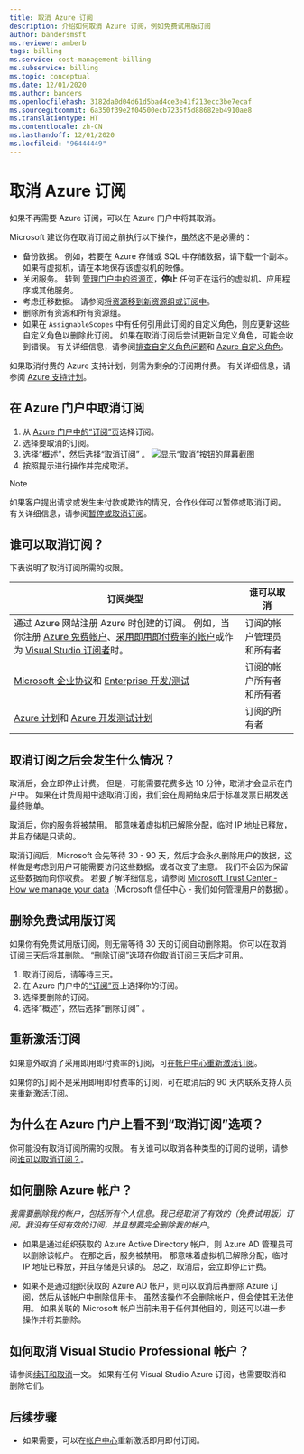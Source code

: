 ```yaml
---
title: 取消 Azure 订阅
description: 介绍如何取消 Azure 订阅，例如免费试用版订阅
author: bandersmsft
ms.reviewer: amberb
tags: billing
ms.service: cost-management-billing
ms.subservice: billing
ms.topic: conceptual
ms.date: 12/01/2020
ms.author: banders
ms.openlocfilehash: 3182da0d04d61d5bad4ce3e41f213ecc3be7ecaf
ms.sourcegitcommit: 6a350f39e2f04500ecb7235f5d88682eb4910ae8
ms.translationtype: HT
ms.contentlocale: zh-CN
ms.lasthandoff: 12/01/2020
ms.locfileid: "96444449"
---
```

# <a name="cancel-your-azure-subscription"></a>取消 Azure 订阅

如果不再需要 Azure 订阅，可以在 Azure 门户中将其取消。

Microsoft 建议你在取消订阅之前执行以下操作，虽然这不是必需的：

* 备份数据。 例如，若要在 Azure 存储或 SQL 中存储数据，请下载一个副本。 如果有虚拟机，请在本地保存该虚拟机的映像。
* 关闭服务。 转到 [管理门户中的资源页](https://ms.portal.azure.com/?flight=1#blade/HubsExtension/Resources/resourceType/Microsoft.Resources%2Fresources)，**停止** 任何正在运行的虚拟机、应用程序或其他服务。
* 考虑迁移数据。 请参阅[将资源移到新资源组或订阅中](../../azure-resource-manager/management/move-resource-group-and-subscription.md)。
* 删除所有资源和所有资源组。
* 如果在 `AssignableScopes` 中有任何引用此订阅的自定义角色，则应更新这些自定义角色以删除此订阅。 如果在取消订阅后尝试更新自定义角色，可能会收到错误。 有关详细信息，请参阅[排查自定义角色问题](../../role-based-access-control/troubleshooting.md#problems-with-custom-roles)和 [Azure 自定义角色](../../role-based-access-control/custom-roles.md)。

如果取消付费的 Azure 支持计划，则需为剩余的订阅期付费。 有关详细信息，请参阅 [Azure 支持计划](https://azure.microsoft.com/support/plans/)。

## <a name="cancel-subscription-in-the-azure-portal"></a>在 Azure 门户中取消订阅

1. 从 [Azure 门户中的“订阅”页](https://portal.azure.com/#blade/Microsoft_Azure_Billing/SubscriptionsBlade)选择订阅。
1. 选择要取消的订阅。
1. 选择“概述”，然后选择“取消订阅” 。
    ![显示“取消”按钮的屏幕截图](./media/cancel-azure-subscription/cancel_ibiza.png)
1. 按照提示进行操作并完成取消。

> [!NOTE]
> 如果客户提出请求或发生未付款或欺诈的情况，合作伙伴可以暂停或取消订阅。 有关详细信息，请参阅[暂停或取消订阅](/partner-center/create-a-new-subscription#suspend-or-cancel-a-subscription)。

## <a name="who-can-cancel-a-subscription"></a>谁可以取消订阅？

下表说明了取消订阅所需的权限。

|订阅类型     |谁可以取消  |
|---------|---------|
|通过 Azure 网站注册 Azure 时创建的订阅。 例如，当你注册 [Azure 免费帐户](https://azure.microsoft.com/offers/ms-azr-0044p/)、[采用即用即付费率的帐户](https://azure.microsoft.com/offers/ms-azr-0003p/)或作为 [Visual Studio 订阅者](https://azure.microsoft.com/pricing/member-offers/credit-for-visual-studio-subscribers/)时。 |  订阅的帐户管理员和所有者  |
|[Microsoft 企业协议](https://azure.microsoft.com/pricing/enterprise-agreement/)和 [Enterprise 开发/测试](https://azure.microsoft.com/offers/ms-azr-0148p/)     |  订阅的帐户所有者和所有者       |
|[Azure 计划](https://azure.microsoft.com/offers/ms-azr-0017g/)和 [Azure 开发测试计划](https://azure.microsoft.com/offers/ms-azr-0148g/)     |  订阅的所有者      |

## <a name="what-happens-after-subscription-cancellation"></a>取消订阅之后会发生什么情况？

取消后，会立即停止计费。 但是，可能需要花费多达 10 分钟，取消才会显示在门户中。 如果在计费周期中途取消订阅，我们会在周期结束后于标准发票日期发送最终账单。

取消后，你的服务将被禁用。 那意味着虚拟机已解除分配，临时 IP 地址已释放，并且存储是只读的。

取消订阅后，Microsoft 会先等待 30 - 90 天，然后才会永久删除用户的数据，这样做是考虑到用户可能需要访问这些数据，或者改变了主意。 我们不会因为保留这些数据而向你收费。 若要了解详细信息，请参阅 [Microsoft Trust Center - How we manage your data](https://go.microsoft.com/fwLink/p/?LinkID=822930&clcid=0x409)（Microsoft 信任中心 - 我们如何管理用户的数据）。

## <a name="delete-free-trial-subscription"></a>删除免费试用版订阅

如果你有免费试用版订阅，则无需等待 30 天的订阅自动删除期。 你可以在取消订阅三天后将其删除。 “删除订阅”选项在你取消订阅三天后才可用。

1. 取消订阅后，请等待三天。
1. 在 Azure 门户中的[“订阅”页](https://portal.azure.com/#blade/Microsoft_Azure_Billing/SubscriptionsBlade)上选择你的订阅。
1. 选择要删除的订阅。
1. 选择“概述”，然后选择“删除订阅” 。

## <a name="reactivate-a-subscription"></a>重新激活订阅

如果意外取消了采用即用即付费率的订阅，可[在帐户中心重新激活订阅](subscription-disabled.md)。

如果你的订阅不是采用即用即付费率的订阅，可在取消后的 90 天内联系支持人员来重新激活订阅。

## <a name="why-dont-i-see-the-cancel-subscription-option-on-the-azure-portal"></a>为什么在 Azure 门户上看不到“取消订阅”选项？ 

你可能没有取消订阅所需的权限。 有关谁可以取消各种类型的订阅的说明，请参阅[谁可以取消订阅？](#who-can-cancel-a-subscription)。

## <a name="how-do-i-delete-my-azure-account"></a>如何删除 Azure 帐户？

*我需要删除我的帐户，包括所有个人信息。我已经取消了有效的（免费试用版）订阅。我没有任何有效的订阅，并且想要完全删除我的帐户*。

* 如果是通过组织获取的 Azure Active Directory 帐户，则 Azure AD 管理员可以删除该帐户。 在那之后，服务被禁用。 那意味着虚拟机已解除分配，临时 IP 地址已释放，并且存储是只读的。 总之，取消后，会立即停止计费。

* 如果不是通过组织获取的 Azure AD 帐户，则可以取消后再删除 Azure 订阅，然后从该帐户中删除信用卡。 虽然该操作不会删除帐户，但会使其无法使用。 如果关联的 Microsoft 帐户当前未用于任何其他目的，则还可以进一步操作并将其删除。

## <a name="how-do-i-cancel-a-visual-studio-professional-account"></a>如何取消 Visual Studio Professional 帐户？

请参阅[续订和取消](/visualstudio/subscriptions/faq/admin/renewal-cancellation)一文。 如果有任何 Visual Studio Azure 订阅，也需要取消和删除它们。

## <a name="next-steps"></a>后续步骤

- 如果需要，可以在[帐户中心](subscription-disabled.md)重新激活即用即付订阅。